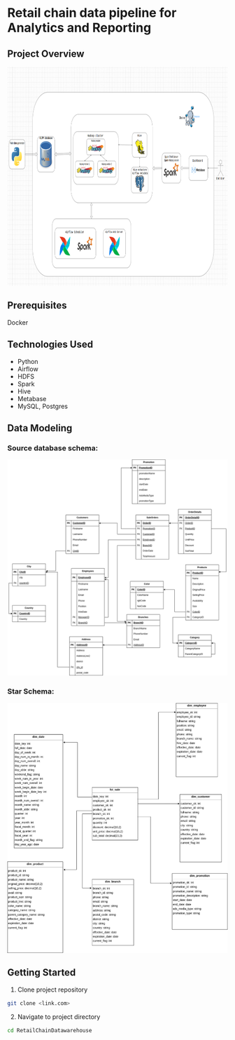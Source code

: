 # Retail chain data pipeline for Analytics and Reporting


## Project Overview
<img height="500" src="images/image_01.png" width="800"/>

## Prerequisites
Docker

## Technologies Used
- Python
- Airflow
- HDFS
- Spark
- Hive
- Metabase
- MySQL, Postgres

## Data Modeling

### Source database schema:

<img style="background-color: azure" src="images/source-db-schema.png" title="source database schema"/>

### Star Schema:

<img style="background-color: azure" src="images/start-schema.png" title="star schema" alt="star schema"/>

## Getting Started

1. Clone project repository

```bash
git clone <link.com>
```

2. Navigate to project directory

```bash
cd RetailChainDatawarehouse
```